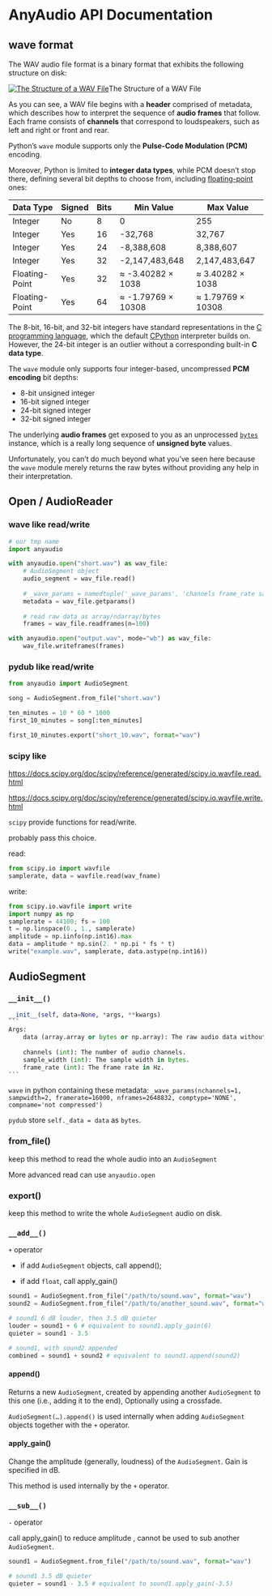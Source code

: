 # AnyAudio API Documentation

## wave format

The WAV audio file format is a binary format that exhibits the following structure on disk:

[![The Structure of a WAV File](https://files.realpython.com/media/wavstructure2.d97f203196ef.png)](https://files.realpython.com/media/wavstructure2.d97f203196ef.png)The Structure of a WAV File

As you can see, a WAV file begins with a **header** comprised of metadata, which describes how to interpret the sequence of **audio frames** that follow. Each frame consists of **channels** that correspond to loudspeakers, such as left and right or front and rear.

Python’s `wave` module supports only the **Pulse-Code Modulation (PCM)** encoding.

Moreover, Python is limited to **integer data types**, while PCM doesn’t stop there, defining several bit depths to choose from, including [floating-point](https://realpython.com/python-numbers/#floating-point-numbers) ones:

| Data Type      | Signed | Bits | Min Value          | Max Value         |
| -------------- | ------ | ---- | ------------------ | ----------------- |
| Integer        | No     | 8    | 0                  | 255               |
| Integer        | Yes    | 16   | -32,768            | 32,767            |
| Integer        | Yes    | 24   | -8,388,608         | 8,388,607         |
| Integer        | Yes    | 32   | -2,147,483,648     | 2,147,483,647     |
| Floating-Point | Yes    | 32   | ≈ -3.40282 × 1038  | ≈ 3.40282 × 1038  |
| Floating-Point | Yes    | 64   | ≈ -1.79769 × 10308 | ≈ 1.79769 × 10308 |

The 8-bit, 16-bit, and 32-bit integers have standard representations in the [C programming language](https://realpython.com/c-for-python-programmers/), which the default [CPython](https://realpython.com/cpython-source-code-guide/) interpreter builds on. However, the 24-bit integer is an outlier without a corresponding built-in **C data type**. 

The `wave` module only supports four integer-based, uncompressed **PCM encoding** bit depths:

- 8-bit unsigned integer
- 16-bit signed integer
- 24-bit signed integer
- 32-bit signed integer

The underlying **audio frames** get exposed to you as an unprocessed [`bytes`](https://realpython.com/python-strings/#bytes-objects) instance, which is a really long sequence of **unsigned byte** values. 

Unfortunately, you can’t do much beyond what you’ve seen here because the `wave` module merely returns the raw bytes without providing any help in their interpretation.



## Open / AudioReader

### wave like read/write

```python
# our tmp name
import anyaudio

with anyaudio.open("short.wav") as wav_file:
    # AudioSegment object
    audio_segment = wav_file.read()
    
    # _wave_params = namedtuple('_wave_params', 'channels frame_rate sample_width')
    metadata = wav_file.getparams()
   
    # read raw data as array/ndarray/bytes
    frames = wav_file.readframes(n=100)

with anyaudio.open("output.wav", mode="wb") as wav_file:
    wav_file.writeframes(frames)
```

### pydub like read/write

```python
from anyaudio import AudioSegment

song = AudioSegment.from_file("short.wav")

ten_minutes = 10 * 60 * 1000
first_10_minutes = song[:ten_minutes]

first_10_minutes.export("short_10.wav", format="wav")

```

### scipy like

https://docs.scipy.org/doc/scipy/reference/generated/scipy.io.wavfile.read.html

https://docs.scipy.org/doc/scipy/reference/generated/scipy.io.wavfile.write.html

`scipy` provide functions for read/write.

probably pass this choice.

read:

```python
from scipy.io import wavfile
samplerate, data = wavfile.read(wav_fname)
```

write:

```python
from scipy.io.wavfile import write
import numpy as np
samplerate = 44100; fs = 100
t = np.linspace(0., 1., samplerate)
amplitude = np.iinfo(np.int16).max
data = amplitude * np.sin(2. * np.pi * fs * t)
write("example.wav", samplerate, data.astype(np.int16))
```



## AudioSegment

### `__init__()`

````python
__init__(self, data=None, *args, **kwargs)
```
Args:
    data (array.array or bytes or np.array): The raw audio data without headers.
    
    channels (int): The number of audio channels.
    sample_width (int): The sample width in bytes.
    frame_rate (int): The frame rate in Hz.
```
````

`wave` in python containing these metadata: `_wave_params(nchannels=1, sampwidth=2, framerate=16000, nframes=2648832, comptype='NONE', compname='not compressed')`

`pydub` store `self._data = data` as `bytes`.



### from_file()

keep this method to read the whole audio into an `AudioSegment`

More advanced read can use `anyaudio.open`

### export()

keep this method to write the whole `AudioSegment` audio on disk.

### `__add__()`

 `+` operator

- if add `AudioSegment` objects, call append();

- if add `float`, call apply_gain()

```python
sound1 = AudioSegment.from_file("/path/to/sound.wav", format="wav")
sound2 = AudioSegment.from_file("/path/to/another_sound.wav", format="wav")

# sound1 6 dB louder, then 3.5 dB quieter
louder = sound1 + 6 # equivalent to sound1.apply_gain(6)
quieter = sound1 - 3.5

# sound1, with sound2 appended
combined = sound1 + sound2 # equivalent to sound1.append(sound2)
```

#### append()

Returns a new `AudioSegment`, created by appending another `AudioSegment` to this one (i.e., adding it to the end), Optionally using a crossfade. 

`AudioSegment(…).append()` is used internally when adding `AudioSegment` objects together with the `+` operator.

#### apply_gain()

Change the amplitude (generally, loudness) of the `AudioSegment`. Gain is specified in dB. 

This method is used internally by the `+` operator.

### `__sub__()`

 `-` operator

call apply_gain() to reduce amplitude , cannot be used to sub another `AudioSegment`.

```python
sound1 = AudioSegment.from_file("/path/to/sound.wav", format="wav")

# sound1 3.5 dB quieter
quieter = sound1 - 3.5 # equivalent to sound1.apply_gain(-3.5)
```





